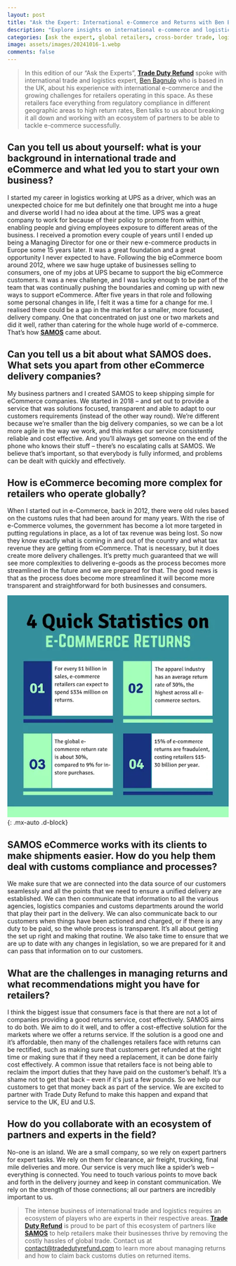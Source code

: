 ```yaml
---
layout: post
title: "Ask the Expert: International e-Commerce and Returns with Ben Bagnulo, Chief Executive, SAMOS"
description: "Explore insights on international e-commerce and logistics challenges from Ben Bagnulo, Chief Executive of SAMOS, focusing on solutions and partnerships."
categories: [ask the expert, global retailers, cross-border trade, logistics management, customs costs]
image: assets/images/20241016-1.webp
comments: false
---
```


> In this edition of our “Ask the Experts”, [**Trade Duty Refund**](https://tradedutyrefund.com) spoke with international trade and logistics expert, [Ben Bagnulo](https://www.linkedin.com/in/ben-bagnulo-18036b28/) who is based in the UK, about his experience with international e-commerce and the growing challenges for retailers operating in this space. As these retailers face everything from regulatory compliance in different geographic areas to high return rates, Ben talks to us about breaking it all down and working with an ecosystem of partners to be able to tackle e-commerce successfully.

## Can you tell us about yourself: what is your background in international trade and eCommerce and what led you to start your own business?
I started my career in logistics working at UPS as a driver, which was an unexpected choice for me but definitely one that brought me into a huge and diverse world I had no idea about at the time. UPS was a great company to work for because of their policy to promote from within, enabling people and giving employees exposure to different areas of the business. I received a promotion every couple of years until I ended up being a Managing Director for one or their new e-commerce products in Europe some 15 years later. It was a great foundation and a great opportunity I never expected to have.
Following the big eCommerce boom around 2012, where we saw huge uptake of businesses selling to consumers, one of my jobs at UPS became to support the big eCommerce customers. It was a new challenge, and I was lucky enough to be part of the team that was continually pushing the boundaries and coming up with new ways to support eCommerce. 
After five years in that role and following some personal changes in life, I felt it was a time for a change for me. I realised there could be a gap in the market for a smaller, more focused, delivery company. One that concentrated on just one or two markets and did it well, rather than catering for the whole huge world of e-commerce. 
That’s how [**SAMOS**](https://samos-e.com/) came about.

## Can you tell us a bit about what SAMOS does. What sets you apart from other eCommerce delivery companies?
My business partners and I created SAMOS to keep shipping simple for eCommerce companies. We started in 2018 – and set out to provide a service that was solutions focused, transparent and able to adapt to our customers requirements (instead of the other way round).
We’re different because we’re smaller than the big delivery companies, so we can be a lot more agile in the way we work, and this makes our service consistently reliable and cost effective. And you’ll always get someone on the end of the phone who knows their stuff – there’s no escalating calls at SAMOS. We believe that’s important, so that everybody is fully informed, and problems can be dealt with quickly and effectively.

## How is eCommerce becoming more complex for retailers who operate globally?
When I started out in e-Commerce, back in 2012, there were old rules based on the customs rules that had been around for many years. With the rise of e-Commerce volumes, the government has become a lot more targeted in putting regulations in place, as a lot of tax revenue was being lost. So now they know exactly what is coming in and out of the country and what tax revenue they are getting from eCommerce. That is necessary, but it does create more delivery challenges. 
It’s pretty much guaranteed that we will see more complexities to delivering e-goods as the process becomes more streamlined in the future and we are prepared for that. The good news is that as the process does become more streamlined it will become more transparent and straightforward for both businesses and consumers.

!["Infographic showing 4 key statistics on e-commerce returns: 1) E-commerce retailers spend $334 million on returns for every $1 billion in sales. 2) The apparel industry has the highest return rate at 30%. 3) The global e-commerce return rate is 30%, compared to 9% for in-store purchases. 4) 15% of e-commerce returns are fraudulent, costing retailers $15-30 billion annually."](/assets/images/20241016-2.webp){: .mx-auto .d-block}

## SAMOS eCommerce works with its clients to make shipments easier. How do you help them deal with customs compliance and processes?
We make sure that we are connected into the data source of our customers seamlessly and all the points that we need to ensure a unified delivery are established. We can then communicate that information to all the various agencies, logistics companies and customs departments around the world that play their part in the delivery. 
We can also communicate back to our customers when things have been actioned and charged, or if there is any duty to be paid, so the whole process is transparent. It’s all about getting the set up right and making that routine. 
We also take time to ensure that we are up to date with any changes in legislation, so we are prepared for it and can pass that information on to our customers.

## What are the challenges in managing returns and what recommendations might you have for retailers?
I think the biggest issue that consumers face is that there are not a lot of companies providing a good returns service, cost effectively. SAMOS aims to do both. We aim to do it well, and to offer a cost-effective solution for the markets where we offer a returns service.
If the solution is a good one and it’s affordable, then many of the challenges retailers face with returns can be rectified, such as making sure that customers get refunded at the right time or making sure that if they need a replacement, it can be done fairly cost effectively. 
A common issue that retailers face is not being able to reclaim the import duties that they have paid on the customer’s behalf. It’s a shame not to get that back – even if it's just a few pounds. So we help our customers to get that money back as part of the service. We are excited to partner with Trade Duty Refund to make this happen and expand that service to the UK, EU and U.S. 

## How do you collaborate with an ecosystem of partners and experts in the field?
No-one is an island. We are a small company, so we rely on expert partners for expert tasks. We rely on them for clearance, air freight, trucking, final mile deliveries and more.
Our service is very much like a spider’s web – everything is connected. You need to touch various points to move back and forth in the delivery journey and keep in constant communication. We rely on the strength of those connections; all our partners are incredibly important to us.


>The intense business of international trade and logistics requires an ecosystem of players who are experts in their respective areas. [**Trade Duty Refund**](https://tradedutyrefund.com) is proud to be part of this ecosystem of partners like [**SAMOS**](https://samos-e.com/) to help retailers make their businesses thrive by removing the costly hassles of global trade.
Contact us at [contact@tradedutyrefund.com](mailto:contact@tradedutyrefund.com) to learn more about managing returns and how to claim back customs duties on returned items. 

